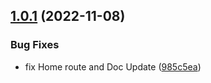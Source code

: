 ## [1.0.1](https://github.com/AniCrad/indian-rail-api/compare/v1.0.0...v1.0.1) (2022-11-08)


### Bug Fixes

* fix Home route and Doc Update ([985c5ea](https://github.com/AniCrad/indian-rail-api/commit/985c5eac8708a95f1749346a3bd829a0689b4860))



